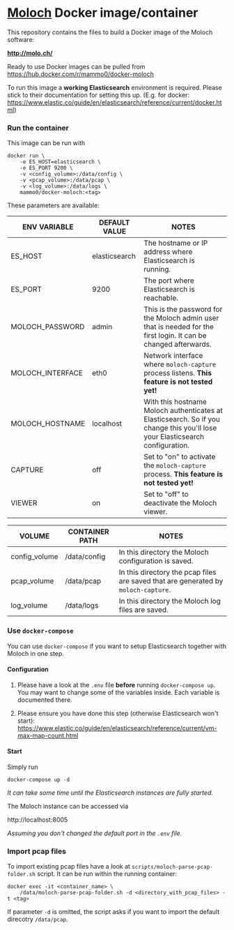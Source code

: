 # [Moloch](https://github.com/aol/moloch) Docker image/container

This repository contains the files to build a Docker image of the Moloch software:

**http://molo.ch/**

Ready to use Docker images can be pulled from https://hub.docker.com/r/mammo0/docker-moloch

To run this image a **working Elasticsearch** environment is required. Please stick to their documentation for setting this up. (E.g. for docker: https://www.elastic.co/guide/en/elasticsearch/reference/current/docker.html)



### Run the container
This image can be run with

```shell
docker run \
    -e ES_HOST=elasticsearch \
    -e ES_PORT 9200 \
    -v <config_volume>:/data/config \
    -v <pcap_volume>:/data/pcap \
    -v <log_volume>:/data/logs \
    mammo0/docker-moloch:<tag>
```

These parameters are available:


| ENV VARIABLE | DEFAULT VALUE |  NOTES |
| - | - | - |
| ES_HOST | elasticsearch | The hostname or IP address where Elasticsearch is running.  |
| ES_PORT | 9200 | The port where Elasticsearch is reachable. |
| MOLOCH_PASSWORD | admin | This is the password for the Moloch admin user that is needed for the first login. It can be changed afterwards. |
| MOLOCH_INTERFACE | eth0 | Network interface where `moloch-capture` process listens. **This feature is not tested yet!** |
| MOLOCH_HOSTNAME | localhost | With this hostname Moloch authenticates at Elasticsearch. So if you change this you'll lose your Elasticsearch configuration. |
| CAPTURE | off | Set to "on" to activate the `moloch-capture` process. **This feature is not tested yet!** |
| VIEWER | on | Set to "off" to deactivate the Moloch viewer. |

| VOLUME | CONTAINER PATH | NOTES |
| - | - | - |
| config_volume | /data/config | In this directory the Moloch configuration is saved. |
| pcap_volume | /data/pcap | In this directory the pcap files are saved that are generated by `moloch-capture`. |
| log_volume | /data/logs | In this directory the Moloch log files are saved. |



### Use `docker-compose`
You can use `docker-compose` if you want to setup Elasticsearch together with Moloch in one step.

#### Configuration
1. Please have a look at the `.env` file **before** running `docker-compose up`. You may want to change some of the variables inside. Each variable is documented there.

2. Please ensure you have done this step (otherwise Elasticsearch won't start): https://www.elastic.co/guide/en/elasticsearch/reference/current/vm-max-map-count.html

#### Start
Simply run
```shell
docker-compose up -d
```
*It can take some time until the Elasticsearch instances are fully started.*

The Moloch instance can be accessed via

http://localhost:8005

*Assuming you don't changed the default port in the `.env` file.*


### Import pcap files
To import existing pcap files have a look at `scripts/moloch-parse-pcap-folder.sh` script. It can be run within the running container:

```shell
docker exec -it <container_name> \
    /data/moloch-parse-pcap-folder.sh -d <directory_with_pcap_files> -t <tag>
```

If parameter `-d` is omitted, the script asks if you want to import the default direcotry `/data/pcap`.
